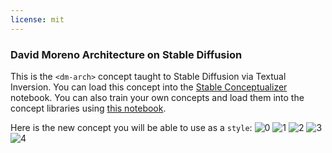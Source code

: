 ```yaml
---
license: mit
---
```

### David Moreno Architecture on Stable Diffusion
This is the `<dm-arch>` concept taught to Stable Diffusion via Textual Inversion. You can load this concept into the [Stable Conceptualizer](https://colab.research.google.com/github/huggingface/notebooks/blob/main/diffusers/stable_conceptualizer_inference.ipynb) notebook. You can also train your own concepts and load them into the concept libraries using [this notebook](https://colab.research.google.com/github/huggingface/notebooks/blob/main/diffusers/sd_textual_inversion_training.ipynb).

Here is the new concept you will be able to use as a `style`:
![<dm-arch> 0](https://huggingface.co/sd-concepts-library/test/resolve/main/concept_images/4.jpeg)
![<dm-arch> 1](https://huggingface.co/sd-concepts-library/test/resolve/main/concept_images/1.jpeg)
![<dm-arch> 2](https://huggingface.co/sd-concepts-library/test/resolve/main/concept_images/2.jpeg)
![<dm-arch> 3](https://huggingface.co/sd-concepts-library/test/resolve/main/concept_images/3.jpeg)
![<dm-arch> 4](https://huggingface.co/sd-concepts-library/test/resolve/main/concept_images/0.jpeg)

